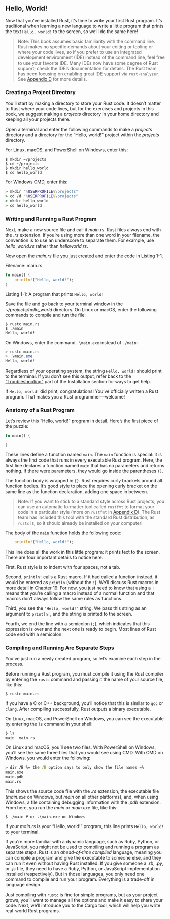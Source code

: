 ## Hello, World!

Now that you’ve installed Rust, it’s time to write your first Rust program. It’s traditional when learning a new language to write a little program that prints the text `Hello, world!` to the screen, so we’ll do the same here!

> Note: This book assumes basic familiarity with the command line. Rust makes no specific demands about your editing or tooling or where your code lives, so if you prefer to use an integrated development environment (IDE) instead of the command line, feel free to use your favorite IDE. Many IDEs now have some degree of Rust support; check the IDE’s documentation for details. The Rust team has been focusing on enabling great IDE support via `rust-analyzer`. See [Appendix D][devtools]<!-- ignore --> for more details.

### Creating a Project Directory

You’ll start by making a directory to store your Rust code. It doesn’t matter to Rust where your code lives, but for the exercises and projects in this book, we suggest making a *projects* directory in your home directory and keeping all your projects there.

Open a terminal and enter the following commands to make a *projects* directory and a directory for the “Hello, world!” project within the *projects* directory.

For Linux, macOS, and PowerShell on Windows, enter this:

```console
$ mkdir ~/projects
$ cd ~/projects
$ mkdir hello_world
$ cd hello_world
```

For Windows CMD, enter this:

```cmd
> mkdir "%USERPROFILE%\projects"
> cd /d "%USERPROFILE%\projects"
> mkdir hello_world
> cd hello_world
```

### Writing and Running a Rust Program

Next, make a new source file and call it *main.rs*. Rust files always end with the *.rs* extension. If you’re using more than one word in your filename, the convention is to use an underscore to separate them. For example, use *hello_world.rs* rather than *helloworld.rs*.

Now open the *main.rs* file you just created and enter the code in Listing 1-1.

<span class="filename">Filename: main.rs</span>

```rust
fn main() {
    println!("Hello, world!");
}
```

<span class="caption">Listing 1-1: A program that prints `Hello, world!`</span>

Save the file and go back to your terminal window in the *~/projects/hello_world* directory. On Linux or macOS, enter the following commands to compile and run the file:

```console
$ rustc main.rs
$ ./main
Hello, world!
```

On Windows, enter the command `.\main.exe` instead of `./main`:

```powershell
> rustc main.rs
> .\main.exe
Hello, world!
```

Regardless of your operating system, the string `Hello, world!` should print to the terminal. If you don’t see this output, refer back to the [“Troubleshooting”][troubleshooting]<!-- ignore --> part of the Installation section for ways to get help.

If `Hello, world!` did print, congratulations! You’ve officially written a Rust program. That makes you a Rust programmer—welcome!

### Anatomy of a Rust Program

Let’s review this “Hello, world!” program in detail. Here’s the first piece of the puzzle:

```rust
fn main() {

}
```

These lines define a function named `main`. The `main` function is special: it is always the first code that runs in every executable Rust program. Here, the first line declares a function named `main` that has no parameters and returns nothing. If there were parameters, they would go inside the parentheses `()`.

The function body is wrapped in `{}`. Rust requires curly brackets around all function bodies. It’s good style to place the opening curly bracket on the same line as the function declaration, adding one space in between.

> Note: If you want to stick to a standard style across Rust projects, you can use an automatic formatter tool called `rustfmt` to format your code in a particular style (more on `rustfmt` in [Appendix D][devtools]<!-- ignore -->). The Rust team has included this tool with the standard Rust distribution, as `rustc` is, so it should already be installed on your computer!

The body of the `main` function holds the following code:

```rust
    println!("Hello, world!");
```

This line does all the work in this little program: it prints text to the screen. There are four important details to notice here.

First, Rust style is to indent with four spaces, not a tab.

Second, `println!` calls a Rust macro. If it had called a function instead, it would be entered as `println` (without the `!`). We’ll discuss Rust macros in more detail in Chapter 19. For now, you just need to know that using a `!` means that you’re calling a macro instead of a normal function and that macros don’t always follow the same rules as functions.

Third, you see the `"Hello, world!"` string. We pass this string as an argument to `println!`, and the string is printed to the screen.

Fourth, we end the line with a semicolon (`;`), which indicates that this expression is over and the next one is ready to begin. Most lines of Rust code end with a semicolon.

### Compiling and Running Are Separate Steps

You’ve just run a newly created program, so let’s examine each step in the process.

Before running a Rust program, you must compile it using the Rust compiler by entering the `rustc` command and passing it the name of your source file, like this:

```console
$ rustc main.rs
```

If you have a C or C++ background, you’ll notice that this is similar to `gcc` or `clang`. After compiling successfully, Rust outputs a binary executable.

On Linux, macOS, and PowerShell on Windows, you can see the executable by entering the `ls` command in your shell:

```console
$ ls
main  main.rs
```

On Linux and macOS, you’ll see two files. With PowerShell on Windows, you’ll see the same three files that you would see using CMD. With CMD on Windows, you would enter the following:

```cmd
> dir /B %= the /B option says to only show the file names =%
main.exe
main.pdb
main.rs
```

This shows the source code file with the *.rs* extension, the executable file (*main.exe* on Windows, but *main* on all other platforms), and, when using Windows, a file containing debugging information with the *.pdb* extension. From here, you run the *main* or *main.exe* file, like this:

```console
$ ./main # or .\main.exe on Windows
```

If your *main.rs* is your “Hello, world!” program, this line prints `Hello,
world!` to your terminal.

If you’re more familiar with a dynamic language, such as Ruby, Python, or JavaScript, you might not be used to compiling and running a program as separate steps. Rust is an *ahead-of-time compiled* language, meaning you can compile a program and give the executable to someone else, and they can run it even without having Rust installed. If you give someone a *.rb*, *.py*, or *.js* file, they need to have a Ruby, Python, or JavaScript implementation installed (respectively). But in those languages, you only need one command to compile and run your program. Everything is a trade-off in language design.

Just compiling with `rustc` is fine for simple programs, but as your project grows, you’ll want to manage all the options and make it easy to share your code. Next, we’ll introduce you to the Cargo tool, which will help you write real-world Rust programs.

[troubleshooting]: ch01-01-installation.html#troubleshooting
[devtools]: appendix-04-useful-development-tools.md
